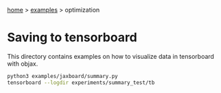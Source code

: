 [home](../../README.md) > [examples](../README.md) > optimization

# Saving to tensorboard

This directory contains examples on how to visualize data in tensorboard with objax.

```bash
python3 examples/jaxboard/summary.py
tensorboard --logdir experiments/summary_test/tb
```
